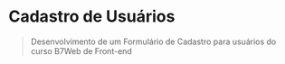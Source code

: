 # Cadastro de Usuários
> Desenvolvimento de um Formulário de Cadastro para usuários do curso B7Web de Front-end
